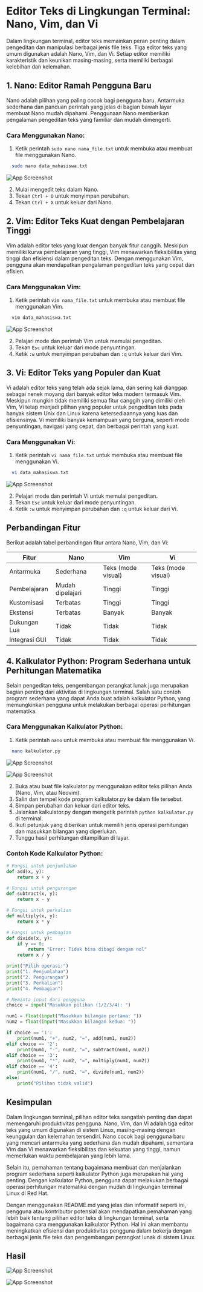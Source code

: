 # Editor Teks di Lingkungan Terminal: Nano, Vim, dan Vi

Dalam lingkungan terminal, editor teks memainkan peran penting dalam pengeditan dan manipulasi berbagai jenis file teks. Tiga editor teks yang umum digunakan adalah Nano, Vim, dan Vi. Setiap editor memiliki karakteristik dan keunikan masing-masing, serta memiliki berbagai kelebihan dan kelemahan.

## 1. Nano: Editor Ramah Pengguna Baru

Nano adalah pilihan yang paling cocok bagi pengguna baru. Antarmuka sederhana dan panduan perintah yang jelas di bagian bawah layar membuat Nano mudah dipahami. Penggunaan Nano memberikan pengalaman pengeditan teks yang familiar dan mudah dimengerti.

### Cara Menggunakan Nano:

1. Ketik perintah `sudo nano nama_file.txt` untuk membuka atau membuat file menggunakan Nano.

```bash
  sudo nano data_mahasiswa.txt
```

![App Screenshot](</Image/2%20(isi%20sudo%20nano).png>)

2. Mulai mengedit teks dalam Nano.
3. Tekan `Ctrl + O` untuk menyimpan perubahan.
4. Tekan `Ctrl + X` untuk keluar dari Nano.

## 2. Vim: Editor Teks Kuat dengan Pembelajaran Tinggi

Vim adalah editor teks yang kuat dengan banyak fitur canggih. Meskipun memiliki kurva pembelajaran yang tinggi, Vim menawarkan fleksibilitas yang tinggi dan efisiensi dalam pengeditan teks. Dengan menggunakan Vim, pengguna akan mendapatkan pengalaman pengeditan teks yang cepat dan efisien.

### Cara Menggunakan Vim:

1. Ketik perintah `vim nama_file.txt` untuk membuka atau membuat file menggunakan Vim.

```bash
  vim data_mahasiswa.txt
```

![App Screenshot](</Image/5%20(vim%20data_mahasiswa.txt).png>)

2. Pelajari mode dan perintah Vim untuk memulai pengeditan.
3. Tekan `Esc` untuk keluar dari mode penyuntingan.
4. Ketik `:w` untuk menyimpan perubahan dan `:q` untuk keluar dari Vim.

## 3. Vi: Editor Teks yang Populer dan Kuat

Vi adalah editor teks yang telah ada sejak lama, dan sering kali dianggap sebagai nenek moyang dari banyak editor teks modern termasuk Vim. Meskipun mungkin tidak memiliki semua fitur canggih yang dimiliki oleh Vim, Vi tetap menjadi pilihan yang populer untuk pengeditan teks pada banyak sistem Unix dan Linux karena ketersediaannya yang luas dan efisiensinya. Vi memiliki banyak kemampuan yang berguna, seperti mode penyuntingan, navigasi yang cepat, dan berbagai perintah yang kuat.

### Cara Menggunakan Vi:

1. Ketik perintah `vi nama_file.txt` untuk membuka atau membuat file menggunakan Vi.

```bash
  vi data_mahasiswa.txt
```

![App Screenshot](</Image/8%20(vi%20data_mahasiswa).png>)

2. Pelajari mode dan perintah Vi untuk memulai pengeditan.
3. Tekan `Esc` untuk keluar dari mode penyuntingan.
4. Ketik `:w` untuk menyimpan perubahan dan `:q` untuk keluar dari Vi.

## Perbandingan Fitur

Berikut adalah tabel perbandingan fitur antara Nano, Vim, dan Vi:

| Fitur         | Nano             | Vim                | Vi                 |
| ------------- | ---------------- | ------------------ | ------------------ |
| Antarmuka     | Sederhana        | Teks (mode visual) | Teks (mode visual) |
| Pembelajaran  | Mudah dipelajari | Tinggi             | Tinggi             |
| Kustomisasi   | Terbatas         | Tinggi             | Tinggi             |
| Ekstensi      | Terbatas         | Banyak             | Banyak             |
| Dukungan Lua  | Tidak            | Tidak              | Tidak              |
| Integrasi GUI | Tidak            | Tidak              | Tidak              |

## 4. Kalkulator Python: Program Sederhana untuk Perhitungan Matematika

Selain pengeditan teks, pengembangan perangkat lunak juga merupakan bagian penting dari aktivitas di lingkungan terminal. Salah satu contoh program sederhana yang dapat Anda buat adalah kalkulator Python, yang memungkinkan pengguna untuk melakukan berbagai operasi perhitungan matematika.

### Cara Menggunakan Kalkulator Python:

1. Ketik perintah `nano` untuk membuka atau membuat file menggunakan Vi.

```bash
  nano kalkulator.py
```

![App Screenshot](</Image/6 (nano kalkulator.py).png>)

![App Screenshot](</Image/7 (python kalkulator.py).png>)

2. Buka atau buat file kalkulator.py menggunakan editor teks pilihan Anda (Nano, Vim, atau Neovim).
3. Salin dan tempel kode program kalkulator.py ke dalam file tersebut.
4. Simpan perubahan dan keluar dari editor teks.
5. Jalankan kalkulator.py dengan mengetik perintah `python kalkulator.py` di terminal.
6. Ikuti petunjuk yang diberikan untuk memilih jenis operasi perhitungan dan masukkan bilangan yang diperlukan.
7. Tunggu hasil perhitungan ditampilkan di layar.

### Contoh Kode Kalkulator Python:

```python
# Fungsi untuk penjumlahan
def add(x, y):
    return x + y

# Fungsi untuk pengurangan
def subtract(x, y):
    return x - y

# Fungsi untuk perkalian
def multiply(x, y):
    return x * y

# Fungsi untuk pembagian
def divide(x, y):
    if y == 0:
        return "Error: Tidak bisa dibagi dengan nol"
    return x / y

print("Pilih operasi:")
print("1. Penjumlahan")
print("2. Pengurangan")
print("3. Perkalian")
print("4. Pembagian")

# Meminta input dari pengguna
choice = input("Masukkan pilihan (1/2/3/4): ")

num1 = float(input("Masukkan bilangan pertama: "))
num2 = float(input("Masukkan bilangan kedua: "))

if choice == '1':
    print(num1, "+", num2, "=", add(num1, num2))
elif choice == '2':
    print(num1, "-", num2, "=", subtract(num1, num2))
elif choice == '3':
    print(num1, "*", num2, "=", multiply(num1, num2))
elif choice == '4':
    print(num1, "/", num2, "=", divide(num1, num2))
else:
    print("Pilihan tidak valid")
```

## Kesimpulan

Dalam lingkungan terminal, pilihan editor teks sangatlah penting dan dapat memengaruhi produktivitas pengguna. Nano, Vim, dan Vi adalah tiga editor teks yang umum digunakan di sistem Linux, masing-masing dengan keunggulan dan kelemahan tersendiri. Nano cocok bagi pengguna baru yang mencari antarmuka yang sederhana dan mudah dipahami, sementara Vim dan Vi menawarkan fleksibilitas dan kekuatan yang tinggi, namun memerlukan waktu pembelajaran yang lebih lama.

Selain itu, pemahaman tentang bagaimana membuat dan menjalankan program sederhana seperti kalkulator Python juga merupakan hal yang penting. Dengan kalkulator Python, pengguna dapat melakukan berbagai operasi perhitungan matematika dengan mudah di lingkungan terminal Linux di Red Hat.

Dengan menggunakan README.md yang jelas dan informatif seperti ini, pengguna atau kontributor potensial akan mendapatkan pemahaman yang lebih baik tentang pilihan editor teks di lingkungan terminal, serta bagaimana cara menggunakan kalkulator Python. Hal ini akan membantu meningkatkan efisiensi dan produktivitas pengguna dalam bekerja dengan berbagai jenis file teks dan pengembangan perangkat lunak di sistem Linux.

## Hasil

![App Screenshot](</Image/3%20(cat%20data_mahasiswa.txt).png>)

![App Screenshot](</Image/4%20(cek%20direktori).png>)
